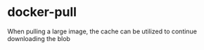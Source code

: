 # docker-pull
When pulling a large image, the cache can be utilized to continue downloading the blob
